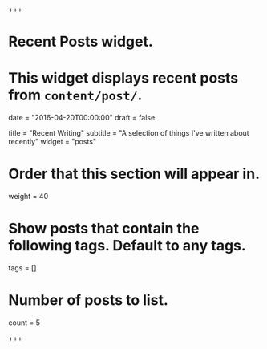 +++
# Recent Posts widget.
# This widget displays recent posts from `content/post/`.

date = "2016-04-20T00:00:00"
draft = false

title = "Recent Writing"
subtitle = "A selection of things I've written about recently"
widget = "posts"

# Order that this section will appear in.
weight = 40

# Show posts that contain the following tags. Default to any tags.
tags = []

# Number of posts to list.
count = 5

+++
